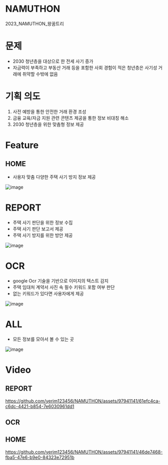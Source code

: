 # NAMUTHON
2023_NAMUTHON_왕꿈트리

# 문제
- 2030 청년층을 대상으로 한 전세 사기 증가
- 자금력이 부족하고 부동산 거래 등을 포함한 사회 경험이 적은 청년층은 사기성 거래에 취약할 수밖에 없음

# 기획 의도
1. 사전 예방을 통한 안전한 거래 환경 조성
2. 금융 교육/자금 지원 관련 콘텐츠 제공을 통한 정보 비대칭 해소  
3. 2030 청년층을 위한 맞춤형 정보 제공
 
# Feature
## HOME
- 사용자 맞춤 다양한 주택 사기 방지 정보 제공

![image](https://github.com/yerim123456/NAMUTHON/assets/97941141/10d4df15-3a46-4ef4-abda-57ff19998326)


# REPORT
- 주택 사기 판단을 위한 정보 수집
- 주택 사기 판단 보고서 제공
- 주택 사기 방지를 위한 방안 제공

![image](https://github.com/yerim123456/NAMUTHON/assets/97941141/1eb5a5b7-d49f-433c-8450-2b7b3180dae6)


# OCR
- google Ocr 기술을 기반으로 이미지의 텍스트 감지
- 주택 임대처 계약서 사진 속 필수 키워드 포함 여부 판단
- 없는 키워드가 있다면 사용자에게 제공


![image](https://github.com/yerim123456/NAMUTHON/assets/97941141/7f1128dd-bcaa-4891-9a4c-828a5e35fe86)


# ALL
- 모든 정보를 모아서 볼 수 있는 곳

![image](https://github.com/yerim123456/NAMUTHON/assets/97941141/af4846ad-585c-457e-89dd-3c5142813017)


# Video
## REPORT
https://github.com/yerim123456/NAMUTHON/assets/97941141/61efc4ca-c6dc-4421-b854-7e6030961dd1



## OCR



## HOME
https://github.com/yerim123456/NAMUTHON/assets/97941141/46de7468-fba5-47e6-b9e0-84323e72951b
